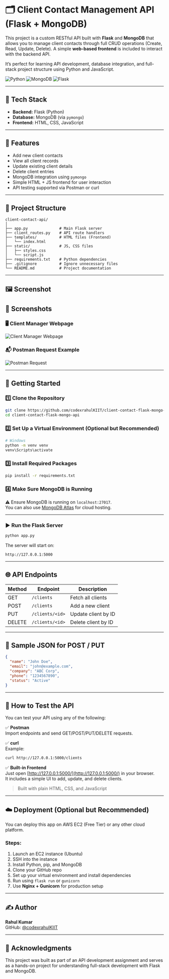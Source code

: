 # 🗂️ Client Contact Management API (Flask + MongoDB)

This project is a custom RESTful API built with **Flask** and **MongoDB** that allows you to manage client contacts through full CRUD operations (Create, Read, Update, Delete). A simple **web-based frontend** is included to interact with the backend API.

It’s perfect for learning API development, database integration, and full-stack project structure using Python and JavaScript.

![Python](https://img.shields.io/badge/python-3.10+-blue.svg)
![MongoDB](https://img.shields.io/badge/database-MongoDB-green)
![Flask](https://img.shields.io/badge/framework-Flask-lightgrey)

---

## 🧠 Tech Stack

- **Backend:** Flask (Python)
- **Database:** MongoDB (via `pymongo`)
- **Frontend:** HTML, CSS, JavaScript

---

## 🚀 Features

- Add new client contacts  
- View all client records  
- Update existing client details  
- Delete client entries  
- MongoDB integration using `pymongo`  
- Simple HTML + JS frontend for user interaction  
- API testing supported via Postman or curl  

---

## 📁 Project Structure

```
client-contact-api/
│
├── app.py              # Main Flask server
├── client_routes.py    # API route handlers
├── templates/          # HTML files (Frontend)
│   └── index.html
├── static/             # JS, CSS files
│   ├── styles.css
│   └── script.js
├── requirements.txt    # Python dependencies
├── .gitignore          # Ignore unnecessary files
└── README.md           # Project documentation
```

---

## 🖼️ Screenshot

## 📸 Screenshots

### 🖥️ Client Manager Webpage
![Client Manager Webpage](screenshot/ClientContactmanger_webpage_shot.png)

### 📬 Postman Request Example
![Postman Request](screenshot/Postman_req.png)

---

## 🔧 Getting Started

### 1️⃣ Clone the Repository

```bash
git clone https://github.com/codexrahulKIIT/client-contact-flask-mongo-api.git
cd client-contact-flask-mongo-api
```

### 2️⃣ Set Up a Virtual Environment (Optional but Recommended)

```bash
# Windows
python -m venv venv
venv\Scripts\activate
```

### 3️⃣ Install Required Packages

```bash
pip install -r requirements.txt
```

### 4️⃣ Make Sure MongoDB is Running

⚠️ Ensure MongoDB is running on `localhost:27017`.  
You can also use [MongoDB Atlas](https://www.mongodb.com/cloud/atlas) for cloud hosting.

---

### ▶️ Run the Flask Server

```bash
python app.py
```

The server will start on:

```
http://127.0.0.1:5000
```

---

## 🌐 API Endpoints

| Method | Endpoint         | Description         |
|--------|------------------|---------------------|
| GET    | `/clients`       | Fetch all clients   |
| POST   | `/clients`       | Add a new client    |
| PUT    | `/clients/<id>`  | Update client by ID |
| DELETE | `/clients/<id>`  | Delete client by ID |

---

## 🔽 Sample JSON for POST / PUT

```json
{
  "name": "John Doe",
  "email": "john@example.com",
  "company": "ABC Corp",
  "phone": "1234567890",
  "status": "Active"
}
```

---

## 🧪 How to Test the API

You can test your API using any of the following:

✅ **Postman**  
Import endpoints and send GET/POST/PUT/DELETE requests.

✅ **curl**  
Example:

```bash
curl http://127.0.0.1:5000/clients
```

✅ **Built-in Frontend**  
Just open [http://127.0.0.1:5000/](http://127.0.0.1:5000/) in your browser.  
It includes a simple UI to add, update, and delete clients.

> Built with plain HTML, CSS, and JavaScript

---

## ☁️ Deployment (Optional but Recommended)

You can deploy this app on AWS EC2 (Free Tier) or any other cloud platform.

### Steps:

1. Launch an EC2 instance (Ubuntu)
2. SSH into the instance
3. Install Python, pip, and MongoDB
4. Clone your GitHub repo
5. Set up your virtual environment and install dependencies
6. Run using `flask run` or `gunicorn`
7. Use **Nginx + Gunicorn** for production setup

---

## ✍️ Author

**Rahul Kumar**  
GitHub: [@codexrahulKIIT](https://github.com/codexrahulKIIT)

---

## 🙌 Acknowledgments

This project was built as part of an API development assignment and serves as a hands-on project for understanding full-stack development with Flask and MongoDB.
